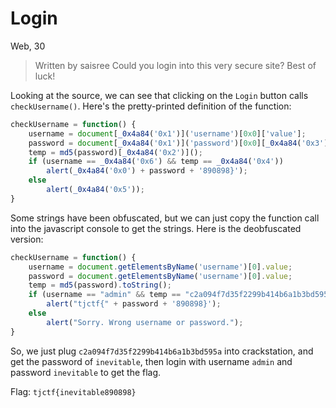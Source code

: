 # Login
Web, 30

>  Written by saisree
>  Could you login into this very secure site? Best of luck!

Looking at the source, we can see that clicking on the `Login` button calls `checkUsername()`. Here's the pretty-printed definition of the function:
```js
checkUsername = function() {
    username = document[_0x4a84('0x1')]('username')[0x0]['value'];
    password = document[_0x4a84('0x1')]('password')[0x0][_0x4a84('0x3')];
    temp = md5(password)[_0x4a84('0x2')]();
    if (username == _0x4a84('0x6') && temp == _0x4a84('0x4'))
        alert(_0x4a84('0x0') + password + '890898}');
    else
        alert(_0x4a84('0x5'));
}
```
Some strings have been obfuscated, but we can just copy the function call into the javascript console to get the strings. Here is the deobfuscated version:
```js
checkUsername = function() {
    username = document.getElementsByName('username')[0].value;
    password = document.getElementsByName('username')[0].value;
    temp = md5(password).toString();
    if (username == "admin" && temp == "c2a094f7d35f2299b414b6a1b3bd595a")
        alert("tjctf{" + password + '890898}');
    else
        alert("Sorry. Wrong username or password.");
}
```
So, we just plug `c2a094f7d35f2299b414b6a1b3bd595a` into crackstation, and get the password of `inevitable`, then login with username `admin` and password `inevitable` to get the flag.

Flag: `tjctf{inevitable890898}`